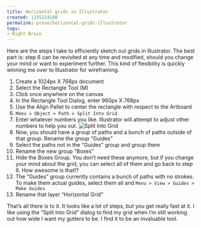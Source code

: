 ```yaml
---
title: Horizontal grids in Illustrator
created: 1335224180
permalink: prose/horizontal-grids-illustrator
tags:
- Right Brain
---
```

<p>Here are the steps I take to efficiently sketch out grids in Illustrator. The best part is: step 6 can be revisited at any time and modified, should you change your mind or want to experiment further. This kind of flexibility is quickly winning me over to Illustrator for&nbsp;wireframing.</p>
<ol class="long">
<li>Create a 1024px X 768px document </li>
<li>Select the Rectangle Tool&nbsp;(M)</li>
<li>Click once anywhere on the&nbsp;canvas</li>
<li>In the Rectangle Tool Dialog, enter 960px X 768px</li>
<li>Use the Align Pallet to center the rectangle with respect to the&nbsp;Artboard</li>
<li><code>Menu > Object > Path > Split Into Grid</code>
</li>
<li>Enter whatever numbers you like. Illustrator will attempt to adjust other numbers to help you out.
<img src="/sites/default/files/blogScreenshots/splitIntoGridDialog.png" alt="Split Into Grid"/></li>
<li>Now, you should have a group of paths and a bunch of paths outside of that group. Rename the group &#8220;Guides&#8221;</li>
<li>Select the paths not in the &#8220;Guides&#8221; group and group them</li>
<li>Rename the new group &#8220;Boxes&#8221;</li>
<li>Hide the Boxes Group. You don&#8217;t need these anymore, but if you change your mind about the grid, you can select all of them and go back to step 6. How awesome is that!?</li>
<li>The &#8220;Guides&#8221; group currently contains a bunch of paths with no strokes. To make them actual guides, select them all and <code>Menu > View > Guides > Make Guides</code></li>
<li>Rename that layer &#8220;Horizontal Grid&#8221;</li>
</ol>
<p>That&#8217;s all there is to it. It looks like a lot of steps, but you get really fast at it. I like using the &#8220;Split Into Grid&#8221; dialog to find my grid when I&#8217;m still working out how wide I want my gutters to be. I find it to be an invaluable tool.</p>
